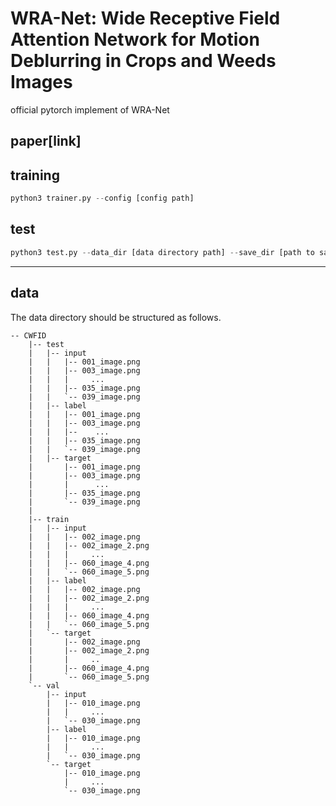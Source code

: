 # **WRA-Net: Wide Receptive Field Attention Network for Motion Deblurring in Crops and Weeds Images**

official pytorch implement of WRA-Net

paper[link]  
---

## training

```python
python3 trainer.py --config [config path]
```

## test

```python
python3 test.py --data_dir [data directory path] --save_dir [path to save result]
```

---

## data

The data directory should be structured as follows.

```
-- CWFID
    |-- test
    |   |-- input
    |   |   |-- 001_image.png
    |   |   |-- 003_image.png
    |   |   |     ...
    |   |   |-- 035_image.png
    |   |   `-- 039_image.png 
    |   |-- label
    |   |   |-- 001_image.png
    |   |   |-- 003_image.png
    |   |   |--    ...
    |   |   |-- 035_image.png
    |   |   `-- 039_image.png
    |   |-- target
    |       |-- 001_image.png
    |       |-- 003_image.png
    |       |      ...
    |       |-- 035_image.png
    |       `-- 039_image.png
    |   
    |-- train
    |   |-- input
    |   |   |-- 002_image.png
    |   |   |-- 002_image_2.png
    |   |   |     ...
    |   |   |-- 060_image_4.png
    |   |   `-- 060_image_5.png
    |   |-- label
    |   |   |-- 002_image.png
    |   |   |-- 002_image_2.png
    |   |   |     ... 
    |   |   |-- 060_image_4.png
    |   |   `-- 060_image_5.png
    |   `-- target
    |       |-- 002_image.png
    |       |-- 002_image_2.png
    |       |     ..
    |       |-- 060_image_4.png
    |       `-- 060_image_5.png
    `-- val
        |-- input
        |   |-- 010_image.png
        |   |     ...
        |   `-- 030_image.png
        |-- label
        |   |-- 010_image.png
        |   |     ...
        |   `-- 030_image.png
        `-- target
            |-- 010_image.png
            |     ...
            `-- 030_image.png
```

